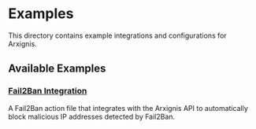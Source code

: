 # Examples

This directory contains example integrations and configurations for Arxignis.

## Available Examples

### [Fail2Ban Integration](./fail2ban/)

A Fail2Ban action file that integrates with the Arxignis API to automatically block malicious IP addresses detected by Fail2Ban.

